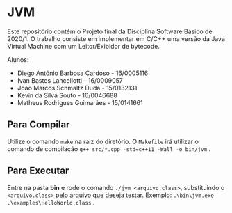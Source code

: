 # JVM

Este repositório contém o Projeto final da Disciplina Software Básico de 2020/1. O trabalho consiste em implementar em C/C++ uma versão da Java Virtual Machine com um Leitor/Exibidor de bytecode.

Alunos: 
- Diego Antônio Barbosa Cardoso - 16/0005116
- Ivan Bastos Lancellotti       - 16/0009057
- João Marcos Schmaltz Duda     - 15/0132131
- Kevin da Silva Souto          - 16/0046688 
- Matheus Rodrigues Guimarães   - 15/0141661

## Para Compilar

Utilize o comando `make` na raiz do diretório. O `Makefile` irá utilizar o
comando de compilação `g++ src/*.cpp -std=c++11 -Wall -o bin/jvm` .

## Para Executar

Entre na pasta **bin** e rode o comando `./jvm <arquivo.class>`, substituindo o `<arquivo.class>` pelo arquivo que deseja testar. Exemplo: `.\bin\jvm.exe .\examples\HelloWorld.class` .




